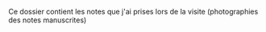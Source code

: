 Ce dossier contient les notes que j'ai prises lors de la visite (photographies des notes manuscrites)
